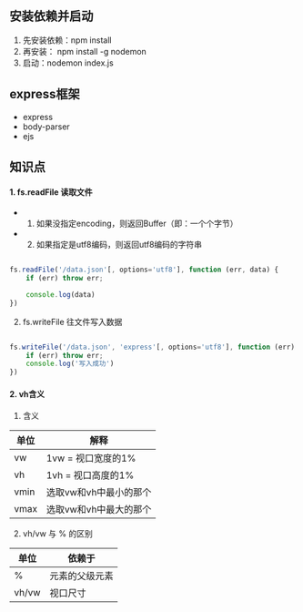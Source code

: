## 安装依赖并启动

1. 先安装依赖：npm install
2. 再安装： npm install -g nodemon
3. 启动：nodemon index.js

## express框架

- express
- body-parser
- ejs

## 知识点

#### 1. fs.readFile 读取文件

- 1) 如果没指定encoding，则返回Buffer（即：一个个字节）
- 2) 如果指定是utf8编码，则返回utf8编码的字符串

```js

fs.readFile('/data.json'[, options='utf8'], function (err, data) {
    if (err) throw err;

    console.log(data)
})
```

2. fs.writeFile 往文件写入数据

```js

fs.writeFile('/data.json', 'express'[, options='utf8'], function (err) {
    if (err) throw err;
    console.log('写入成功')
})
```

#### 2. vh含义

1) 含义

单位  |  解释
------|------
vw    | 1vw = 视口宽度的1%
vh    | 1vh = 视口高度的1%
vmin  | 选取vw和vh中最小的那个
vmax  | 选取vw和vh中最大的那个

2) vh/vw 与 % 的区别

单位  |  依赖于
------|-------
%     | 元素的父级元素
vh/vw | 视口尺寸






